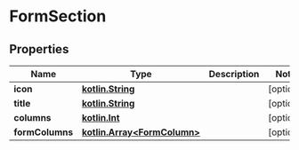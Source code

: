 # FormSection

## Properties
Name | Type | Description | Notes
------------ | ------------- | ------------- | -------------
**icon** | [**kotlin.String**](.md) |  |  [optional]
**title** | [**kotlin.String**](.md) |  |  [optional]
**columns** | [**kotlin.Int**](.md) |  |  [optional]
**formColumns** | [**kotlin.Array&lt;FormColumn&gt;**](FormColumn.md) |  |  [optional]
